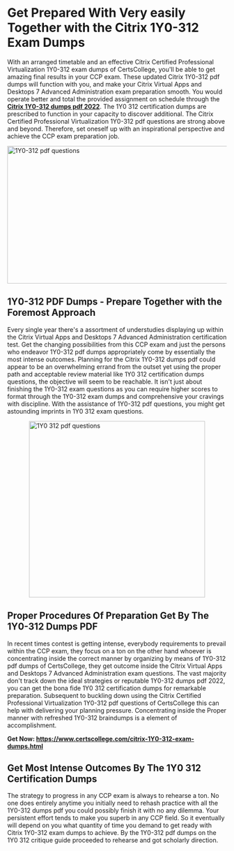 <h1><strong>Get Prepared With Very easily Together with the Citrix 1Y0-312 Exam Dumps&nbsp;</strong></h1>
<p><span style="font-weight: 400;">With an arranged timetable and an effective Citrix Certified Professional Virtualization 1Y0-312 exam dumps of CertsCollege, you'll be able to get amazing final results in your CCP exam. These updated Citrix 1Y0-312 pdf dumps will function with you, and make your Citrix Virtual Apps and Desktops 7 Advanced Administration exam preparation smooth. You would operate better and total the provided assignment on schedule through the <strong><a href="https://www.certscollege.com/citrix-1Y0-312-exam-dumps.html">Citrix 1Y0-312 dumps pdf 2022</a></strong>. The 1Y0 312 certification dumps are prescribed to function in your capacity to discover additional. The Citrix Certified Professional Virtualization 1Y0-312 pdf questions are strong above and beyond. Therefore, set oneself up with an inspirational perspective and achieve the CCP exam preparation job.&nbsp;</span></p>
<p><span style="font-weight: 400;"><img style="display: block; margin-left: auto; margin-right: auto;" src="https://i.ibb.co/CPDK3ps/Yellow-and-Blue-Initiative-Blog-Banner.png" alt="1Y0-312 pdf questions" width="559" height="315" /></span></p>
<h2><strong>1Y0-312 PDF Dumps - Prepare Together with the Foremost Approach</strong></h2>
<p><span style="font-weight: 400;">Every single year there's a assortment of understudies displaying up within the Citrix Virtual Apps and Desktops 7 Advanced Administration certification test. Get the changing possibilities from this CCP exam and just the persons who endeavor 1Y0-312 pdf dumps appropriately come by essentially the most intense outcomes. Planning for the Citrix 1Y0-312 dumps pdf could appear to be an overwhelming errand from the outset yet using the proper path and acceptable review material like 1Y0 312 certification dumps questions, the objective will seem to be reachable. It isn't just about finishing the 1Y0-312 exam questions as you can require higher scores to format through the 1Y0-312 exam dumps and comprehensive your cravings with discipline. With the assistance of 1Y0-312 pdf questions, you might get astounding imprints in 1Y0 312 exam questions.</span></p>
<p><span style="font-weight: 400;"><a href="https://tinyurl.com/y2mw55nn"><img style="display: block; margin-left: auto; margin-right: auto;" src="https://i.ibb.co/9tMrhdY/Teacher-Appreciation-Invitation.png" alt="1Y0 312 pdf questions " width="404" height="404" /></a></span></p>
<h2><strong>Proper Procedures Of Preparation Get By The 1Y0-312 Dumps PDF</strong></h2>
<p><span style="font-weight: 400;">In recent times contest is getting intense, everybody requirements to prevail within the CCP exam, they focus on a ton on the other hand whoever is concentrating inside the correct manner by organizing by means of 1Y0-312 pdf dumps of CertsCollege, they get outcome inside the Citrix Virtual Apps and Desktops 7 Advanced Administration exam questions. The vast majority don't track down the ideal strategies or reputable 1Y0-312 dumps pdf 2022, you can get the bona fide 1Y0 312 certification dumps for remarkable preparation. Subsequent to buckling down using the Citrix Certified Professional Virtualization 1Y0-312 pdf questions of CertsCollege this can help with delivering your planning pressure. Concentrating inside the Proper manner with refreshed 1Y0-312 braindumps is a element of accomplishment.</span></p>
<p><span style="font-weight: 400;"><strong>Get Now: <a href="https://www.certscollege.com/citrix-1Y0-312-exam-dumps.html">https://www.certscollege.com/citrix-1Y0-312-exam-dumps.html</a></strong></span></p>
<h2><strong>Get Most Intense Outcomes By The 1Y0 312 Certification Dumps</strong></h2>
<p><span style="font-weight: 400;">The strategy to progress in any CCP exam is always to rehearse a ton. No one does entirely anytime you initially need to rehash practice with all the 1Y0-312 dumps pdf you could possibly finish it with no any dilemma. Your persistent effort tends to make you superb in any CCP field. So it eventually will depend on you what quantity of time you demand to get ready with Citrix 1Y0-312 exam dumps to achieve. By the 1Y0-312 pdf dumps on the 1Y0 312 critique guide proceeded to rehearse and got scholarly direction.</span></p>
